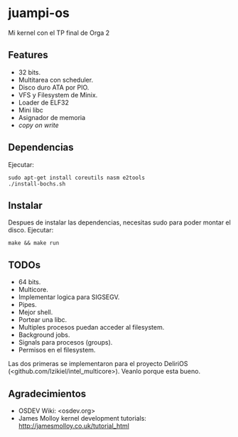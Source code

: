 juampi-os
=========

Mi kernel con el TP final de Orga 2

Features
--------

* 32 bits.
* Multitarea con scheduler.
* Disco duro ATA por PIO.
* VFS y Filesystem de Minix.
* Loader de ELF32
* Mini libc
* Asignador de memoria
* _copy on write_

Dependencias
------------

Ejecutar:

    sudo apt-get install coreutils nasm e2tools
    ./install-bochs.sh

Instalar
--------

Despues de instalar las dependencias, necesitas sudo para poder montar el disco.
Ejecutar:

    make && make run

TODOs
------

* 64 bits.
* Multicore.
* Implementar logica para SIGSEGV.
* Pipes.
* Mejor shell.
* Portear una libc.
* Multiples procesos puedan acceder al filesystem.
* Background jobs.
* Signals para procesos (groups).
* Permisos en el filesystem.

Las dos primeras se implementaron para el proyecto DeliriOS (<github.com/Izikiel/intel_multicore>).
Veanlo porque esta bueno.

Agradecimientos
---------------

* OSDEV Wiki: <osdev.org>
* James Molloy kernel development tutorials: <http://jamesmolloy.co.uk/tutorial_html>
